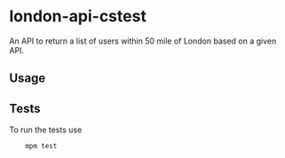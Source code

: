 # london-api-cstest
An API to return a list of users within 50 mile of London based on a given API.

## Usage

## Tests
To run the tests use
```
    mpm test
```